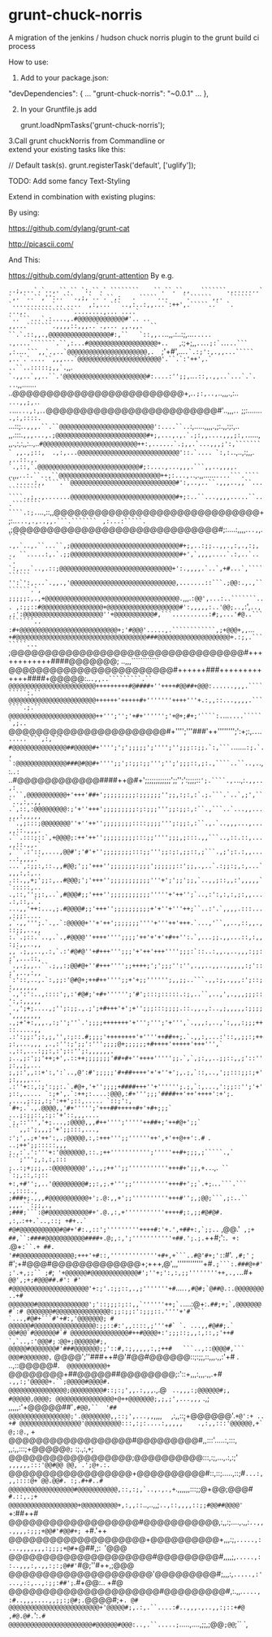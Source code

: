 grunt-chuck-norris
==================

A migration of the jenkins / hudson chuck norris plugin to the grunt build ci process



How to use:

1. Add to your package.json:


  "devDependencies": {
...
    "grunt-chuck-norris": "~0.0.1"
...
	},

2. In your Gruntfile.js add

 
   grunt.loadNpmTasks('grunt-chuck-norris');


3.Call grunt chuckNorris from Commandline or  
  extend your existing tasks like this:
  
  
 // Default task(s).
  grunt.registerTask('default', ['uglify']);





TODO: Add some fancy Text-Styling



Extend in combination with existing plugins: 

By using:

https://github.com/dylang/grunt-cat

http://picascii.com/


And This:

https://github.com/dylang/grunt-attention
By 
e.g.





````..;,...`.`..,.``.`` `:.``.` ````````    ``.``.``,,   ```````.,.......`  `,.
`..``,'':..```.,;,`..`.``,:   . `````...    `.``````,,.  `````` `...........`..
....  ,:,...```..,:..:,,...`:++',.`````..`  `.   ...,.`````````````........,...
....`  `..```...`.:....,.#@@@@@@@@@@@@@#'.. ..   ,,...```````.,,,,::,,,..`.,...
,,.,,.  ``  ``.`.::,,.,@@@@@@@@@@@@@@@@@#:,``   `::,,..````..,,.:..:;,...`.....
.,....```````.``,:...#@@@@@@@@@@@@@@@@@@@+..   `,:;+;,,`..`.```.;:`.```.`...```
,:.`..``.```,,`.,..`@@@@@@@@@@@@@@@@@@@@@@,.  ``;'+#',...```.`.:;':,.,,...`````
,..`.`....``,,,...`@@@@@@@@@@@@@@@@@@@@@@@'.``.`:'++',.` ..``..:::::;,,`.```,,.
``` `.,,..`,,..``.'@@@@@@@@@@@@@@@@@@@@@@@#:....:'';;,```..```.::,.,,..`...`.`.
..```.,,....... ..@@@@@@@@@@@@@@@@@@@@@@@@@+,.`.;:,..,`..,,,.,:.. `...,,;,.`.``
.``...`...,:,`.`.`@@@@@@@@@@@@@@@@@@@@@@@@@#'..,,,.`.` ;;:....... ``.,:,::::.``
...::;.`.,,,.``.``@@@@@@@@@@@@@@@@@@@@@@@@@@':....``..`:,.....,,,,.,;:.,,:;:,..
,,.:::.``,,,...,.;@@@@@@@@@@@@@@@@@@@@@@@@@#+;,...,.,.`.;:,,....,,,;:,.``.....,
,,.,:,:,,:..,..``#@@@@@@@@@@@@@@@@@@@@@@@@@@++:,......`.;,,.`...,,,;':,````````
,,.,;::,  .,:,...@@@@@@@@@@@@@@@@@@@@@@@@@@@@'::.`.... `:,:.``.,..,:;,,.```````
,..::.,. `.,::,`.@@@@@@@@@@@@@@@@@@@@@@@@@@@@#;:....,...,,,.```,,..,,,,.```````
,.,,,`..:.``..,``@@@@@@@@@@@@@@@@@@@@@@@@@@@@++;:...,.`.,.,,......`....```.````
``.....:,,````.``@@@@@@@@@@@@@@@@@@@@@@@@@@@@@#':,..,..``.,,,..,,``...`````````
````.,;,.,.......@@@@@@@@@@@@@@@@@@@@@@@@@@@@@#+;:..``...,,,,.....``...````````
````.:;.`...,::,,@@@@@@@@@@@@@@@@@@@@@@@@@@@@@@+;:..``...,.,..,,.```.``````` ``
`,:...:`````.` ,;@@@@@@@@@@@@@@@@@@@@@@@@@@@@@@#;:....:,,,,.``..,``,.```  `````
.,.`..,.``...``,;@@@@@@@@@@@@@@@@@@@@@@@@@@@@@@#+;,..:;;..,,.,:,.,:;,```  ```` 
., ``.....:,.`.;;@@@@@@@@@@@@@@@@@@@@@@@@@@@@@@#+',`,,,,....`.:,..`..```` `````
`. `:,...`..,.::;@@@@@@@@@@@@@@@@@@@@@@@@@@@@@@@+':.,,,,.`..`,+#...`,``````````
'':`':,...`.,,.,'@@@@@@@@@@@@@@@@@@@@@@@@@@@@@,.......::```.;@@:.,.,````````.`,
;;;;;:,.,+@@@@@@@@@@@@@@@@@@@@@@@@@@@@@@@@@@@@@.`````,,,.`:@@',...:..```````...
,:;;::#@@@@@@@@@@@@@@@@@+@@@@@@@@@@@@@@@@@@@@#':,,,,,:..'@@;..,`:',`````````..,
,;':@@@@@@@@@@@@@@@@@@@@@@''+@@@@@@@@@@@#,```..........:#;,...'#@..``````````..
:#+@@@@@@@@@@@@@@@@@@@@@@@@@@@+;'#@@@'.....,.````````````,;+@@@+,,`````````...`
+#@@@@@@@@@@@@@@@@@@@@@@@@@@@@@@@@@@@@###@@@@@@@@@@@@@@@@@@@@+.:;,.````````...`
;@@@@@@@@@@@@@@@@@@@@@@@@@@@@@@@@@@#++++++++++++####@@@@@@@; ..,,,```````````` 
@@@@@@@@@@@@@@@@@@@@@@@@#++++++###+++++++++++++####+@@@@@:..`.,,..`````````.`` 
@@@@@@@@@@@@@@@@@@@@@@@@+++++++++#@####+''++++#@@##+@@@:......,,,.`````````:.``
@@@@@@@@@@@@@@@@@@@@@@@@++++++'+++++#+'''''''++++'''+.:,,::...,,,,.```````.;.``
@@@@@@@@@@@@@@@@@@@@@@@@++''';'';'+#+'''''';'+@+;#+;'````:.`...`....``````,;..`
@@@@@@@@@@@@@@@@@@@@@@@#+'''';'''###'++'''''''';':+;:,.``.``..``.....````,:,```
#@@@@@@@@@@@@@@@##@@@@@#+'''';';';;;;;';'''';'';;;::;;.`:,```.``......```:;.`.,
`:@@@@@@@@@@@@@@###@#@@#+'''';;';:;;:;;''';'';';;;::,;:.,````..``..,.```.,:.`.:
`..#@@@@@@@@@@@@####++@#+';;;;;;;;;;;;';;'';':;;;;::`';.````.,.`..,:````.,,..,:
..``,@@@@@@@@@@@+'+++'##+';;;;;;;;;:;;;;;;'';;,:;:,:`.;.```.`..`,;',```..,:,.,,
.`,::,:@@@@@@@@@:;'+''+++';;;;;;;;;:;:;;;''';;:;;:,:``.,```..`...,,...,,,:,,,,,
``.,;:::;@@@@@@@@''+''++'';;;;;;;;::::;;;;''';:;;:,:``.,.`..,,,...,...,,::.,,,.
.``.:::;::`,+@@@@;:++'++'';;;;;;;;;:::;;'''';;;,;:::.,,```..,::.::,...,,::.,,.`
,```.:'::,....,@@#';'#'+'';;;;;;;;:::;;''';;:;:,;;::,;```.,;';:.:,,.....:,,,,.`
...`,:;;:,::.,,#@@;';;'+++'';;;;;;;:;;;';;;;;;::';;,.,..`.:;;:;,:,...`,,,:,:,..
.::.,,+;';;:,..#@@@;';'+++'';;;;;;;;;;;'''+';';;';;,`..,,;::,,:',,,,,``:::::,..
.,::,'';;:,..`,#@@@#;;'+++'';;;;;;;;;;;'''''+'++'';`..,:':,:,:,;:,,....:,::,.`.
...,,'++:...,;.#@@@@#;;'+++'';;;;;;;;;;+'+''+'''++;``..:'.`,,,,.:::...,:;;:....
,`.,,''';.`.,.`:@@@@@+''+'++';;;;;;;''''+'''++'+++.`...,'``,,..,::,,.,::;;,..,,
:.`.;::.`..,.`.,#@@@@''++++'''';;;;'++'+'+'+#++'':.`,...;;.,,...::,:,,:;:,,..,,
,,`.;,,..,.:,`.:'#@#@''+#+++''';;;'+'++'+++'''';;;:`::..:,,.,..,,,:;;:;',...::,
`.,.;,,..``.;,,:;@@#@+''#+++'''';;++++;';';;;'':'',.,,..,,..,,,,,:;'::;',..,:,,
 `:'::,..,.`:,;;:'@#@+;++#++'''';;+'+;;'''''';,,;;..```.,,:;,.,,,:';::;:,,,,,,,
`.,':':..,::::';,:'#@#;'+#+'''''';'#';:::;:::::.:;,..``,..,',.,,,;;;::':,:,,,,,
`.,';+;....,;'';:;;.,.;';+#+++'+';+'';;;:::;;;;.::.,,.,:..,;,,,,,:;;;;',,,,,,,,
.,;+'+:,,,.,:;'';''`.';;;;+++++++'+''';''';'+''',`.,,,:,..,':,,,:;;;++::.....,,
.:':;;:';:,;,'',:;::.#;;;;'++++++++'+''''++##++;.`.,,:,...:'::,,;;:;++;:,...,,,
,.,:'':;';;':''';;;;@+;;;;;;+#++++'+++++'+++''',` .,::,...:;;:,:';::'';:,,,,,,.
;..,;:';;'++;+',.::++;;;;;;;'##+#+''++++''''';;.`,`,;:,,..;;::,,;'::'';:,,;,...
;,;:',,::+':,':`..,@':#';;;;;'#+##++++'+'+''+';,.;,`::,..,';;:::;;:;+';:,,,,...
.:''+::,:;':;;:.`.#@+,'+'';;;;+####+++''+'''''';.;,`:,...,':;;::'';'+';::,.....
`:;+',.`:++;:....:@@@,:#+''';;;'####++'++'++++':+';. ,...,;:;;,:;':++';::,.....
`::;':, `#+;.`.,.@@@@,,'#+''''';'+++##+++++#+'+#+;;;` ...;:;;::,:;:'+'::,,,....
`;,::''','+;...,;@@@@,,,#++'''';'''''++##+;'++#@+';;` ```,,:';,,,;'+';;:::,...,
:';',.;+'++':,.;@@@@@,:,:+++''';;''''''++',+'++@++':.# ````. ``..;++';;:::::,,,
;.,:`.':'''+:'@@@@@@@,::.;++''''''''''';'''''++#+;;;,;`````.,` ```;''';,:,:,:::
;..:;+;;;,.:@@@@@@@@@',:,,;++'';;'''''''''''+++#+';;,+..``.,.``` `` `:;,::,:;::
+:,+#'';,..'@@@@@@@@@#;;:,;.+''';;''''''''''+++#+';;`.+;```.`..```.``` .,::::.,
;###+;.,,,#@@@@@@@@@@@+';.@:,,+';;''''''''''+++#'';,;@@;```,;:..`` ,,,.``:;;,.,
;###;```:@#@@@@@@@@@@@#+'.@.,:,+'''''''''''++++#;:,;;#@#@#. ,:,`.```:++.`..,::;
+#+..` #@#@@@@@@@@@@@#@#+'#:.,::';'''''''''++++#:'+.',+##+:,`;;..``` ,@@.'` ,;+
##,``:####@@@@@@@@@@@####+.@;,:,';'''''''''''+##.';.;.`++#;':`. +:   `.@+`:``.+
##. '##@@@@@@@@@@@@@@@;+++'+#::,'''''''''''''+#+,+```..#@'#+;':`:#'.  `,#;'` ; 
#';+#@@@#@@@@@@@@@@@@@+;+++,@',,,''''''''''''+#`.;```:.###@+#';'.+,;;`` ;#`;```
'+@@@@@@#@@@@@@@@@@@@@#';''+;':,:,;;''''''''++,.,.```..#+` @@',;+;#@@@##.#': #'
#@@@@@@@@@@@@@@@@@@@@@'+:;'.:;;::,.,;'''''''+#`....``.,#@#;`@##@.:.@@@@@@@@..+#
@@@@@@@#@@@@@@@@@@@@@@';'::;;;:;::,,`''''''++;`.``....:@+:``.##;+;`,@@@@@@@#`:#
@@@@@@@#@@@@@@@@@@@@@@@:;;:;;:':;;;::.''''+'#```` `...,#@#+```#'+#:,'@@@@@@@; #
@@@@@@#@@@@@@@@@@@@@@@@@:;;::#:',,::::,;'''+#` `. ...,,#@##;.` @@#@@`#@@@@@@#`#
@@@@@@@@@@@@@@@@#++#@@@@+:';;;::;,,:,::,;'++#   `,`..,:'@@@#;`` :`@@+;@@@@@@#;,
@@@@@#@@@@@@@#'###@@@@@@@;;'::#,:;,,,,,:,;++#   ```..,::@@@@#,``` @@@#@@@@@@@,`
@@@@';''###++#@'#@@#@@@@@@::;:;;,::,,,.,,:'+#   .  ..,::@@@@@#.`  @@@@@@@@@@@+`
@@@@@@@@+##@@@@@##@@@@@@@@;:'::+,,,:,,,.,,.+#   `  .,,:;'@@@@@+.``;@@@@@#@@@@#.
@@@@@@@@@@@@@@@@;@@@@@@@@@#::;:;',,.:,,,`.,.@   ` ..,,,:;@@@@@@#;, #@@@@@,@@@@;
@@@@@@@@@@@@@@@@+@++@@@@@@@;,;,;',...,,,` .,;     ,,,,,:'+@@@@@##'`,#@@,``  '##
@@@@@@@@@@@@@@@@@;'.@@@@@@@@,,::;',...,,`,,,, `  `,:,,::;+@@@@@@'.``+@':+ .. +#
@@@@@@@@@@@@@@@@@'@@@@@@@@@@:::,:;:....:,,,,,`   .,:,,:::'@@@@@@,+`  @;:@.``, +
@@@@@@@@@@@@@@@@@@#@@@@@@@@@#,,:::'.....:,:::,   ,,:,,:::;+@@@@@`@;` :;.,:,`+`;
@@@@@@@@@@@@@@@@@@;@@@@@@@@@@:::,:;,...,.:,:;'`` ,,,,,,:::'@@#@@ @@,`.';@+.:.``
@@@@@@@@@@@@@@@@@@+@@@@@@@@@@#::,::;.....,::;#``...:,,,::::@+`@@.@@#. :;.#+#..#
@@@@@@@@@@@@@@@@@@#@@@@@@@@@@@,::,:;,`..,.,.,+``.,,,,,,:::;;@+@@;@@@#` #.::,.;+
@@@@@@@@@@@@@@@@@@@+@@@@@@@@@@+,:,,::`..,..,,;`..,::,,,,::;;#@@##@@@@' `+:##++#
@@@@@@@@@@@@@@@@@@@#@@@@@@@@@@@,:,,:;....,.,,:`..,,.,,,,:;;;+@@#'#@@#+; `+#.'++
@@@@@@@@@@@@@@@@@@@@+@@@@@@@@@@+,,,:;,`.....,:...,,,,,,,:;;;;+@#`+@##,;:` `'@@@
@@@@@@@@@@@@@@@@@@@@@#@@@@@@@@@#,,,,;,`.....,::..,,,:,.,,:;:;@##'`#@;''#++,;@@@
@@@@@@@@@@@@@@@@@@@@@'@@@@@@@@@#;,,,:,`.....,:'...,::,..,:;;:##';`.#+@@:..  +#@
@@@@@@@@@@@@@@@@@@@@@@#@@@@@@@@@#,:.,,.`....,:#..,,,....,,;;:;@#;.`@@@@#;+`. @#
@@@@@@@@@@@@@@@@@@@@@@@@@+'@@@@@#;,.:,.``....:#..,,,.,..,,:;::+#@ ,#@.@#.`':`.#
@@@@@@@@@@@@@@@@@@@@@@@#@@@@@@#@@@:..,.``.....;`.....,....,;;,;@@` ;@@ `;``  `,
